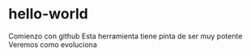 # hello-world
Comienzo con github
Esta herramienta tiene pinta de ser muy potente
Veremos como evoluciona
